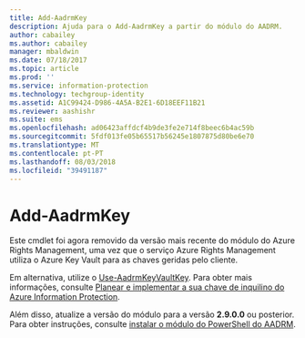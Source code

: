 ```yaml
---
title: Add-AadrmKey
description: Ajuda para o Add-AadrmKey a partir do módulo do AADRM.
author: cabailey
ms.author: cabailey
manager: mbaldwin
ms.date: 07/18/2017
ms.topic: article
ms.prod: ''
ms.service: information-protection
ms.technology: techgroup-identity
ms.assetid: A1C99424-D986-4A5A-B2E1-6D18EEF11B21
ms.reviewer: aashishr
ms.suite: ems
ms.openlocfilehash: ad06423affdcf4b9de3fe2e714f8beec6b4ac59b
ms.sourcegitcommit: 5fdf013fe05b65517b56245e1807875d80be6e70
ms.translationtype: MT
ms.contentlocale: pt-PT
ms.lasthandoff: 08/03/2018
ms.locfileid: "39491187"
---
```

# <a name="add-aadrmkey"></a>Add-AadrmKey

Este cmdlet foi agora removido da versão mais recente do módulo do Azure Rights Management, uma vez que o serviço Azure Rights Management utiliza o Azure Key Vault para as chaves geridas pelo cliente.

Em alternativa, utilize o [Use-AadrmKeyVaultKey](/powershell/module/aadrm/use-aadrmkeyvaultkey). Para obter mais informações, consulte [Planear e implementar a sua chave de inquilino do Azure Information Protection](plan-implement-tenant-key.md).

Além disso, atualize a versão do módulo para a versão **2.9.0.0** ou posterior. Para obter instruções, consulte [instalar o módulo do PowerShell do AADRM](install-powershell.md).

